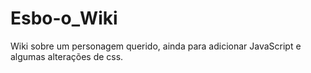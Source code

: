 # Esbo-o_Wiki
Wiki sobre um personagem querido, ainda para adicionar JavaScript e algumas alterações de css.
